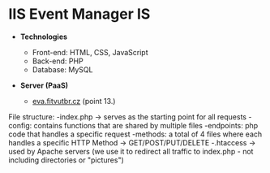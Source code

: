 # IIS Event Manager IS



+ **Technologies**
    - Front-end: HTML, CSS, JavaScript
    - Back-end: PHP
    - Database: MySQL

+ **Server (PaaS)**
    - [eva.fitvutbr.cz](https://www.fit.vut.cz/units/cvt/faq/.cs) (point 13.)


File structure:
    -index.php -> serves as the starting point for all requests
        -config: contains functions that are shared by multiple files
        -endpoints: php code that handles a specific request
        -methods: a total of 4 files where each handles a specific HTTP Method -> GET/POST/PUT/DELETE
    -.htaccess -> used by Apache servers (we use it to redirect all traffic to index.php - not including directories or "pictures")
